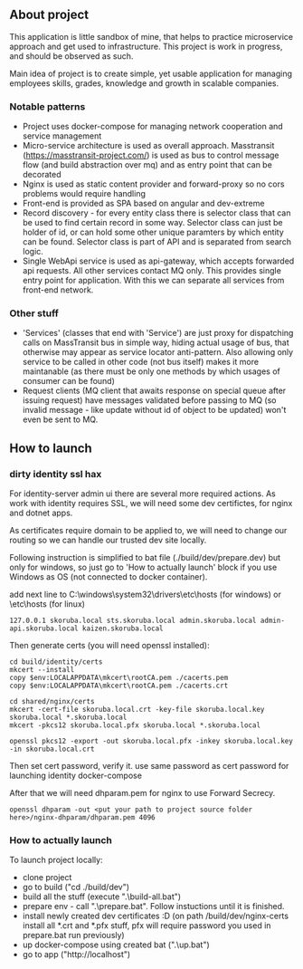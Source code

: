 ## About project

This application is little sandbox of mine, that helps to practice microservice approach and get used to infrastructure.
This project is work in progress, and should be observed as such.

Main idea of project is to create simple, yet usable application for managing employees skills, grades, knowledge and growth in scalable companies.

### Notable patterns
 * Project uses docker-compose for managing network cooperation and service management
 * Micro-service architecture is used as overall approach. Masstransit (https://masstransit-project.com/) is used as bus to control message flow (and build abstraction over mq) and as entry point that can be decorated
 * Nginx is used as static content provider and  forward-proxy so no cors problems would require handling
 * Front-end is provided as SPA based on angular and dev-extreme
 * Record discovery - for every entity class there is selector class that can be used to find certain record in some way. Selector class can just be holder of id, or can hold some other unique paramters by which entity can be found. Selector class is part of API and is separated from search logic.
 * Single WebApi service is used as api-gateway, which accepts forwarded api requests. All other services contact MQ only. This provides single entry point for application. With this we can separate all services from front-end network.

### Other stuff
 * 'Services' (classes that end with 'Service') are just proxy for dispatching calls on MassTransit bus in simple way, hiding actual usage of bus, that otherwise may appear as service locator anti-pattern. Also allowing only service to be called in other code (not bus itself) makes it more maintanable (as there must be only one methods by which usages of consumer can be found)
 * Request clients (MQ client that awaits response on special queue after issuing request) have messages validated before passing to MQ (so invalid message - like update without id of object to be updated) won't even be sent to MQ.

## How to launch

### dirty identity ssl hax

For identity-server admin ui there are several more required actions. As work with identity requires SSL, we will need some dev certifictes, for nginx and dotnet apps. 

As certificates require domain to be applied to, we will need to change our routing so we can handle our trusted dev site locally. 

Following instruction is simplified to bat file (./build/dev/prepare.dev) but only for windows, so just go to 'How to actually launch' block if you use Windows as OS (not connected to docker container).

add next line to C:\windows\system32\drivers\etc\hosts (for windows) or \etc\hosts (for linux)

```
127.0.0.1 skoruba.local sts.skoruba.local admin.skoruba.local admin-api.skoruba.local kaizen.skoruba.local
```

Then generate certs (you will need openssl installed):
```
cd build/identity/certs
mkcert --install
copy $env:LOCALAPPDATA\mkcert\rootCA.pem ./cacerts.pem
copy $env:LOCALAPPDATA\mkcert\rootCA.pem ./cacerts.crt

cd shared/nginx/certs
mkcert -cert-file skoruba.local.crt -key-file skoruba.local.key skoruba.local *.skoruba.local
mkcert -pkcs12 skoruba.local.pfx skoruba.local *.skoruba.local

openssl pkcs12 -export -out skoruba.local.pfx -inkey skoruba.local.key -in skoruba.local.crt
```

Then set cert password, verify it. use same password as cert password for launching identity docker-compose

After that we will need dhparam.pem for nginx to use Forward Secrecy.
```
openssl dhparam -out <put your path to project source folder here>/nginx-dhparam/dhparam.pem 4096
```

### How to actually launch

To launch project locally:

  * clone project
  * go to build ("cd ./build/dev")
  * build all the stuff (execute ".\build-all.bat")
  * prepare env - call ".\prepare.bat". Follow instuctions until it is finished.
  * install newly created dev certificates :D (on path /build/dev/nginx-certs install all *.crt and *.pfx stuff, pfx will require password you used in prepare.bat run previously)
  * up docker-compose using created bat (".\up.bat")
  * go to app ("http://localhost")
